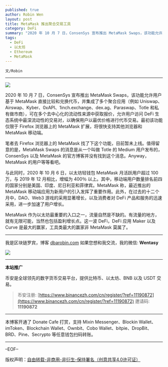 ```yaml
---
published: true
author: Robin Wen
layout: post
title: MetaMask 推出聚合交易工具
category: DeFi
summary: "2020 年 10 月 7 日，ConsenSys 宣布推出 MetaMask Swaps，该功能允许用户基于 MetaMask 直接比较和兑换代币，并集成了多个聚合应用（例如 Uniswap、Airswap、Kyber、0xAPI、1inch.exchange、dex.ag、Paraswap、Totle 和私有做市商），可在多个去中心化的流动性来源中获取报价，允许用户访问 DeFi 生态系统中最深流动性的交易对，以确保用户以最优价格进行代币交易。最初该功能仅限于 Firefox 浏览器上的 MetaMask 扩展，将很快支持其他浏览器和 MetaMask 移动端。"
tags:
  - DeFi
  - 以太坊
  - Ethereum
  - MetaMask
---
```


`文/Robin`

***

![](https://cdn.dbarobin.com/e1ncm7p.png)

2020 年 10 月 7 日，ConsenSys 宣布推出 MetaMask Swaps，该功能允许用户基于 MetaMask 直接比较和兑换代币，并集成了多个聚合应用（例如 Uniswap、Airswap、Kyber、0xAPI、1inch.exchange、dex.ag、Paraswap、Totle 和私有做市商），可在多个去中心化的流动性来源中获取报价，允许用户访问 DeFi 生态系统中最深流动性的交易对，以确保用户以最优价格进行代币交易。最初该功能仅限于 Firefox 浏览器上的 MetaMask 扩展，将很快支持其他浏览器和 MetaMask 移动端。

笔者去 Firefox 浏览器上的 MetaMask 找了下这个功能，目前暂未上线。值得留意的是，MetaMask Swaps 的消息是从一个叫做 Totle 的 Medium 用户发布的，ConsenSys 以及 MetaMask 的官方博客并没有找到这个消息。Anyway，MetaMask 的用户等等看吧。

与此同时，2020 年 10 月 6 日，以太坊轻钱包 MetaMask 月活跃用户超过 100 万，与 2019 年 12 月相比，增幅为 400％ 以上。其中，移动端用户数量排名前四的国家分别是美国、印度、尼日利亚和菲律宾。MetaMask 称，最近推出的 MetaMask 移动端应用为新用户的引入发挥了重要作用。此外，在过去的十二个月中，DAO、Web3 游戏的采用显著增长，以及消费者对 DeFi 产品和服务的迅速采用，进一步加速了用户增长。

MetaMask 作为以太坊最重要的入口之一，流量自然是不缺的。有流量的地方，就有无限可能，当然也包括盈利增长点。这一波 DeFi，DeFi 应用 Maker 以及 Curve 是最大的赢家，工具类最大的赢家非 MetaMask 莫属了。

***

我是区块链罗宾，博客 [dbarobin.com](https://dbarobin.com/)
如果您想和我交流，我的微信: **Wentasy**

![](https://cdn.dbarobin.com/v4yywe2.png)

***

**本站推广**

币安是全球领先的数字货币交易平台，提供比特币、以太坊、BNB 以及 USDT 交易。

> 币安注册: [https://www.binancezh.com/cn/register/?ref=11190872](https://www.binancezh.com/cn/register/?ref=11190872)
> 邀请码: **11190872**

***

本博客开通了 Donate Cafe 打赏，支持 Mixin Messenger、Blockin Wallet、imToken、Blockchain Wallet、Ownbit、Cobo Wallet、bitpie、DropBit、BRD、Pine、Secrypto 等任意钱包扫码转账。

<center>
    <div class="--donate-button"
         data-button-id="f8b9df0d-af9a-460d-8258-d3f435445075"
    ></div>
</center>

***

–EOF–

版权声明：[自由转载-非商用-非衍生-保持署名（创意共享4.0许可证）](http://creativecommons.org/licenses/by-nc-nd/4.0/deed.zh)